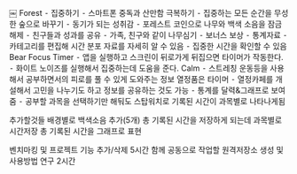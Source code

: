 ￼
Forest
	⁃	집중하기
	⁃	스마트폰 중독과 산만함 극복하기
	⁃	집중하는 모든 순간을 무성한 숲으로 바꾸기
	⁃	동기가 되는 성취감
	⁃	포레스트 코인으로 나무와 백색 소음을 잠금해제
	⁃	친구들과 성과를 공유
	⁃	가족, 친구와 같이 나무심기
	⁃	보너스 보상
	⁃	통계자료
	⁃	카테고리를 편집해 시간 분포 자료를 자세히 알 수 있음
	⁃	집중한 시간을 확인할 수 있음
Bear Focus Timer
	⁃	앱을 실행하고 스크린이 뒤로가게 뒤집으면 타이머가 작동한다.
	⁃	화이트 노이즈를 실행해서 집중하는데 도움을 준다.
Calm
	⁃	스트레칭 운동등을 사용해서 공부하면서의 피로를 풀 수 있게 도와주는 정보
열정품은 타이머
	⁃	열정카페를 개설해서 고민을 나누기도 하고 정보를 공유하는 것도 가능
	⁃	통계를 달력&그래프로 보여줌
	⁃	공부할 과목을 선택하기만 해둬도 스탑워치로 기록된 시간이 과목별로 나타나게됨



추가할것들 
배경별로 백색소음 추가(5개)
총 기록된 시간을 저장하게 되는데 과목별로 시간저장
총 기록된 시간을 그래프로 표현

벤치마킹 및 프로젝트 기능 추가/삭제 5시간
함께 공동으로 작업할 원격저장소 생성 및 사용방법 연구 2시간
